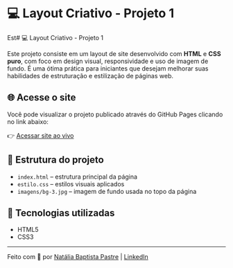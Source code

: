# 💻 Layout Criativo - Projeto 1

Est# 💻 Layout Criativo - Projeto 1

Este projeto consiste em um layout de site desenvolvido com **HTML** e **CSS puro**, com foco em design visual, responsividade e uso de imagem de fundo. É uma ótima prática para iniciantes que desejam melhorar suas habilidades de estruturação e estilização de páginas web.

## 🌐 Acesse o site

Você pode visualizar o projeto publicado através do GitHub Pages clicando no link abaixo:

👉 [Acessar site ao vivo](https://natipastre.github.io/Projeto1--LayoutCriativo/)

## 📁 Estrutura do projeto

- `index.html` – estrutura principal da página
- `estilo.css` – estilos visuais aplicados
- `imagens/bg-3.jpg` – imagem de fundo usada no topo da página

## 🚀 Tecnologias utilizadas

- HTML5
- CSS3

---

Feito com 💙 por [Natália Baptista Pastre](https://github.com/natipastre) | 
[LinkedIn](https://www.linkedin.com/in/natalia-pastre/)

